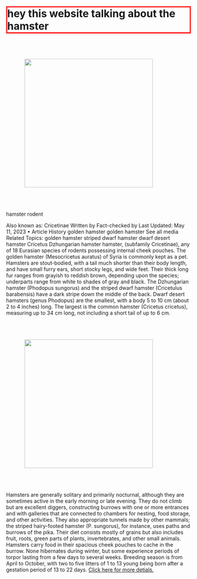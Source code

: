 <html>
 <head>
  <meta charset="utf-8" />
  <title>Challenge: Mad Libs</title>
 </head>
 <body>
   
   <style>
     h1 { border: 3px solid red;}
     
     #hamster { margin: 50px;}
   </style>
   
<h1> hey this website talking about the hamster  </h1>
 <img id="hamster" src="https://cdn.britannica.com/57/192357-050-62E912BD/hamster-Syria-households-pet.jpg" width="350">
 
 
 
 <p>hamster
rodent
    
Also known as: Cricetinae
Written by 
Fact-checked by 
Last Updated: May 11, 2023 • Article History
golden hamster
golden hamster
See all media
Related Topics: golden hamster striped dwarf hamster dwarf desert hamster Cricetus Dzhungarian hamster
hamster, (subfamily Cricetinae), any of 18 Eurasian species of rodents possessing internal cheek pouches. The golden hamster (Mesocricetus auratus) of Syria is commonly kept as a pet. Hamsters are stout-bodied, with a tail much shorter than their body length, and have small furry ears, short stocky legs, and wide feet. Their thick long fur ranges from grayish to reddish brown, depending upon the species; underparts range from white to shades of gray and black. The Dzhungarian hamster (Phodopus sungorus) and the striped dwarf hamster (Cricetulus barabensis) have a dark stripe down the middle of the back. Dwarf desert hamsters (genus Phodopus) are the smallest, with a body 5 to 10 cm (about 2 to 4 inches) long. The largest is the common hamster (Cricetus cricetus), measuring up to 34 cm long, not including a short tail of up to 6 cm.</p>
<img id="hamster" src="https://cdn.britannica.com/06/186606-004-F3BC9B46/Dzhungarian-hamster.jpg" width="350" >

<p>Hamsters are generally solitary and primarily nocturnal, although they are sometimes active in the early morning or late evening. They do not climb but are excellent diggers, constructing burrows with one or more entrances and with galleries that are connected to chambers for nesting, food storage, and other activities. They also appropriate tunnels made by other mammals; the striped hairy-footed hamster (P. sungorus), for instance, uses paths and burrows of the pika. Their diet consists mostly of grains but also includes fruit, roots, green parts of plants, invertebrates, and other small animals. Hamsters carry food in their spacious cheek pouches to cache in the burrow. None hibernates during winter, but some experience periods of torpor lasting from a few days to several weeks. Breeding season is from April to October, with two to five litters of 1 to 13 young being born after a gestation period of 13 to 22 days.
 <a href="https://www.britannica.com/animal/cloud-rat">Click here for more detials.</a>
  
  
 </body>
</html>
